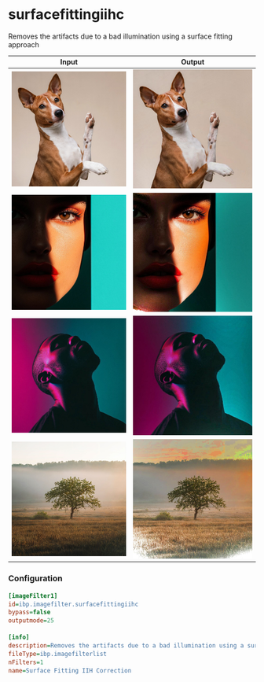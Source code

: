 # surfacefittingiihc

Removes the artifacts due to a bad illumination using a surface fitting approach

| Input | Output |
|--------|--------|
| ![dog](../assets/img_in/dog.jpg) | ![dog_surfacefittingiihc](../assets/img_out/dog_surfacefittingiihc.jpg) |
| ![female](../assets/img_in/female.jpg) | ![female_surfacefittingiihc](../assets/img_out/female_surfacefittingiihc.jpg) |
| ![male](../assets/img_in/male.jpg) | ![male_surfacefittingiihc](../assets/img_out/male_surfacefittingiihc.jpg) |
| ![tree](../assets/img_in/tree.jpg) | ![tree_surfacefittingiihc](../assets/img_out/tree_surfacefittingiihc.jpg) |

### Configuration

```ini
[imageFilter1]
id=ibp.imagefilter.surfacefittingiihc
bypass=false
outputmode=25

[info]
description=Removes the artifacts due to a bad illumination using a surface fitting approach
fileType=ibp.imagefilterlist
nFilters=1
name=Surface Fitting IIH Correction


```
